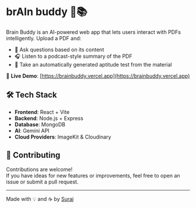 # brAIn buddy 🧠📚

Brain Buddy is an AI-powered web app that lets users interact with PDFs intelligently. Upload a PDF and:

- 💬 Ask questions based on its content  
- 🎧 Listen to a podcast-style summary of the PDF  
- 📝 Take an automatically generated aptitude test from the material  

🚀 **Live Demo**: [https://brainbuddy.vercel.app](https://brainbuddy.vercel.app)

## 🛠️ Tech Stack

- **Frontend**: React + Vite  
- **Backend**: Node.js + Express  
- **Database**: MongoDB  
- **AI**: Gemini API  
- **Cloud Providers**: ImageKit & Cloudinary  

## 🤝 Contributing

Contributions are welcome!  
If you have ideas for new features or improvements, feel free to open an issue or submit a pull request.

---

Made with 💡 and ☕ by [Suraj](https://github.com/surajsg23)
